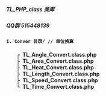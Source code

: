 ##### TL_PHP_class 类库
##### QQ群 515448139
#### `1. Conver 目录/ // 单位换算`
**&nbsp;&nbsp;&nbsp;&nbsp;&nbsp;&nbsp;&nbsp;&nbsp;┌&nbsp;&nbsp;TL_Angle_Convert.class.php**<br>
**&nbsp;&nbsp;&nbsp;&nbsp;&nbsp;&nbsp;&nbsp;&nbsp;├&nbsp;&nbsp;TL_Area_Convert.class.php**<br>
**&nbsp;&nbsp;&nbsp;&nbsp;&nbsp;&nbsp;&nbsp;&nbsp;├&nbsp;&nbsp;TL_Heat_Convert.class.php**<br>
**&nbsp;&nbsp;&nbsp;&nbsp;&nbsp;&nbsp;&nbsp;&nbsp;├&nbsp;&nbsp;TL_Length_Convert.class.php**<br>
**&nbsp;&nbsp;&nbsp;&nbsp;&nbsp;&nbsp;&nbsp;&nbsp;├&nbsp;&nbsp;TL_Speed_Convert.class.php**<br>
**&nbsp;&nbsp;&nbsp;&nbsp;&nbsp;&nbsp;&nbsp;&nbsp;└&nbsp;&nbsp;TL_Time_Convert.class.php**
